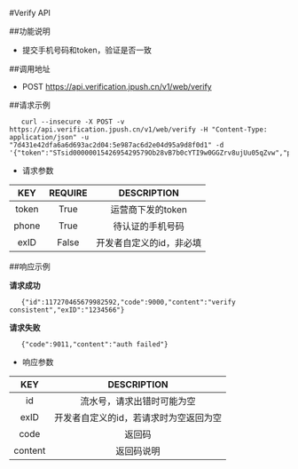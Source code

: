 #Verify API

##功能说明

+ 提交手机号码和token，验证是否一致

##调用地址

+ POST https://api.verification.jpush.cn/v1/web/verify

##请求示例

~~~
   curl --insecure -X POST -v https://api.verification.jpush.cn/v1/web/verify -H "Content-Type: application/json" -u "7d431e42dfa6a6d693ac2d04:5e987ac6d2e04d95a9d8f0d1" -d '{"token":"STsid0000001542695429579Ob28vB7b0cYTI9w0GGZrv8ujUu05qZvw","phone":15813554612,"carrier":"CM","platform":"a","exID":"1234566"}'
~~~

+ 请求参数

|KEY|REQUIRE|DESCRIPTION| 
|:---:|:---:|:---:|
|token|True|运营商下发的token|
|phone|True|待认证的手机号码|
|exID|False|开发者自定义的id，非必填|

##响应示例

**请求成功**

~~~
   {"id":117270465679982592,"code":9000,"content":"verify consistent","exID":"1234566"}
~~~

**请求失败**

~~~
   {"code":9011,"content":"auth failed"}
~~~

+ 响应参数

|KEY|DESCRIPTION| 
|:---:|:---:|
|id|流水号，请求出错时可能为空|
|exID|开发者自定义的id，若请求时为空返回为空|
|code|返回码|
|content|返回码说明|
